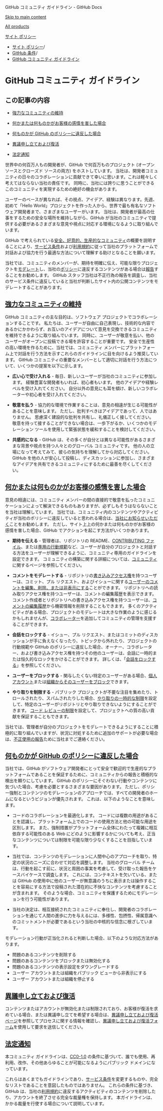 GitHub コミュニティ ガイドライン - GitHub Docs

[Skip to main content](#main-content)

[All products](/ja)

[サイト ポリシー](/ja/site-policy)

* [サイト ポリシー](/ja/site-policy)/
* [GitHub 条件](/ja/site-policy/github-terms)/
* [GitHub コミュニティ ガイドライン](/ja/site-policy/github-terms/github-community-guidelines)

GitHub コミュニティ ガイドライン
==========

この記事の内容
----------

* [強力なコミュニティの維持](#maintaining-a-strong-community)

* [何かまたは何ものかがお客様の感情を害した場合](#what-if-something-or-someone-offends-you)

* [何ものかが GitHub のポリシーに違反した場合](#what-happens-if-someone-violates-githubs-policies)

* [異議申し立ておよび復活](#appeal-and-reinstatement)

* [法定通知](#legal-notices)

世界中の何百万人もの開発者が、GitHub で何百万ものプロジェクト (オープン ソースとクローズド ソースの両方) をホストしています。 当社は、開発者コミュニティの日々のコラボレーションに貢献できて幸いに思います。これは軽々しく考えてはならない当社の責任です。 同時に、当社には誇りに思うことができるこのコミュニティを実現するための絶好の機会があります。

ユーザーのベースが異なれば、その視点、アイデア、経験は異なります。先週、初めて「Hello World」プロジェクトを作った人から、世界で最も有名なソフトウェア開発者まで、さまざまなユーザーがいます。 当社は、開発者が最高の仕事をするための安全な場所を維持しながら、GitHub が当社のコミュニティで提供する必要があるさまざまな意見や視点に対応する環境になるように取り組んでいます。

GitHub で考えられている[安全、好意的、生産的なコミュニティ](https://opensource.guide/building-community/)の概要を説明することにより、[サービス条件](/ja/site-policy/github-terms/github-terms-of-service)および[利用規約](/ja/site-policy/acceptable-use-policies/github-acceptable-use-policies)に従って当社のプラットフォームで対話および協力を行う最適な方法について理解する助けとなることを願います。

当社では、コミュニティのメンバーが、期待を明確に伝え、可能な限りプロジェクトを[モデレート](#what-if-something-or-someone-offends-you)し、当社の[ポリシー](/ja/site-policy/github-terms/github-terms-of-service)に違反するコンテンツがある場合は[報告](https://github.com/contact/report-abuse)することをお勧めします。 GitHub スタッフ当社は不正行為の報告を調査し、当社のサービス条件に違反していると当社が判断したサイト内の公開コンテンツをモデレートすることがあります。

[強力なコミュニティの維持](#maintaining-a-strong-community)
----------

GitHub コミュニティの主な目的は、ソフトウェア プロジェクトでコラボレーションすることです。 私たちは、ユーザーが自由に自己表現し、技術的な内容であるかにかかわらず、お互いのアイデアについて意見を交換できるコミュニティを維持できるように取り組んでいます。 同時に、ユーザーが敬意を払い、他のユーザーがオープンに投稿できる場を許容することが重要です。 安全で生産性の高い環境を作るために、当社では、コミュニティ メンバーにプラットフォーム上で対話を行う方法を示すこれらのガイドラインに目を向けるよう推奨しています。 GitHub コミュニティの重要なメンバーとして適切に対話を行う方法について、いくつかの提案を以下に示します。

* **広い心で受け入れる** - 毎日、新しいユーザーが当社のコミュニティに参加します。 経験豊富な開発者もいれば、初心者もいます。 他のアイデアや経験レベルを受け入れてください。 自分以外の意見にも耳を傾け、新しいコラボレーターや初心者を受け入れてください。

* **敬意を払う** - 協力的な環境で作業することは、意見の相違が生じる可能性があることを意味します。 ただし、批判すべきはアイデアであって、人ではありません。 思慮深く建設的な批判を共有し、礼儀正しく接してください。 敬意を持って接することができない場合は、一歩下がるか、いくつかのモデレーション ツールを使用して緊張状態を緩和することを検討してください。

* **共感的になる** - GitHub は、その多くが自分とは異なる可能性があるさまざまな背景や視点を持つ人々とのグローバル コミュニティです。 他の人の立場になって考えてみて、彼らの気持ちを理解してから対応してください。 GitHub を他の人が安心して投稿し、ディスカッションに参加し、さまざまなアイデアを共有できるコミュニティにするために最善を尽くしてください。

[何かまたは何ものかがお客様の感情を害した場合](#what-if-something-or-someone-offends-you)
----------

意見の相違には、コミュニティ メンバーの間の直接的で敬意を払ったコミュニケーションによって解決できるものもありますが、必ずしもそうはならないことを当社は理解しています。 当社では、コミュニティ内のコンテンツやアクティビティが当社のポリシーに違反していると思われる場合は、[当社にお知らせいただく](https://support.github.com/contact/report-abuse?category=report-abuse&report=other&report_type=unspecified)ことをお勧めします。 ただし、サイト上上の何かまたは何ものかがお客様の感情を害した場合、GitHub でアクションを起こす方法がいくつかあります。

* **期待を伝える** - 管理者は、リポジトリの README、[CONTRIBUTING ファイル](/ja/communities/setting-up-your-project-for-healthy-contributions/setting-guidelines-for-repository-contributors)、または[専用の行動規範](/ja/communities/setting-up-your-project-for-healthy-contributions/adding-a-code-of-conduct-to-your-project)など、ユーザーが自分のプロジェクトと対話する方法をユーザーが理解できるように、コミュニティ専用のガイドラインを設定できます。 コミュニティの構築に関する詳細については、[コミュニティ](/ja/communities)に関するページを参照してください。

* **コメントをモデレートする** - リポジトリの[書き込みアクセス権](/ja/organizations/managing-user-access-to-your-organizations-repositories/repository-roles-for-an-organization)を持つユーザーは、コミット、プル リクエスト、およびイシューに関する[ユーザーのコメントを編集、削除、または非表示にする](/ja/communities/moderating-comments-and-conversations/managing-disruptive-comments)ことができます。 リポジトリへの読み取りアクセス権を持つユーザーは、コメントの編集履歴を表示できます。 コメント作成者とリポジトリへの書き込みアクセス権を持つユーザーは、[コメントの編集履歴](/ja/communities/moderating-comments-and-conversations/tracking-changes-in-a-comment)から機密情報を削除することもできます。 多くのアクティビティがある場合、プロジェクトのモデレートは大きな作業のように感じるかもしれませんが、[コラボレーター](/ja/account-and-profile/setting-up-and-managing-your-personal-account-on-github/managing-personal-account-settings/permission-levels-for-a-personal-account-repository#collaborator-access-for-a-repository-owned-by-a-personal-account)を追加してコミュニティの管理を支援することができます。

* **会話をロックする** - イシュー、プル リクエスト、またはコミットのディスカッションが手に負えなくなったり、トピックから外れたり、プロジェクトの行動規範や GitHub のポリシーに違反した場合、オーナー、コラボレーター、および書き込みアクセス権を持つその他のユーザーは、会話に一時的または恒久的なロックをかけることができます。 詳しくは、「[会話をロックする](/ja/communities/moderating-comments-and-conversations/locking-conversations)」を参照してください。

* **ユーザーをブロックする** - 関与したくない特定のユーザーがある場合、[個人アカウント](/ja/communities/maintaining-your-safety-on-github/blocking-a-user-from-your-personal-account)または[組織からそのユーザーをブロック](/ja/communities/maintaining-your-safety-on-github/blocking-a-user-from-your-organization)できます。

* **やり取りを制限する** - パブリック プロジェクトが不要な注目を集めたり、トロールされたり、スパムされたりした場合、[やり取りの一時的な制限](/ja/communities/moderating-comments-and-conversations/limiting-interactions-in-your-repository)を設定して、特定のユーザーがリポジトリとやり取りできないようにすることができます。 [コード レビューの制限](https://github.blog/2021-11-01-github-keeps-getting-better-for-open-source-maintainers/#preventing-drive-by-pull-request-approvals-and-requested-changes)を設定して、プロジェクトへの質の高い貢献を保証することもできます。

当社では、管理者が自分のプロジェクトをモデレートできるようにすることに積極的に取り組んでいますが、状況に対処するために追加のサポートが必要な場合は、[不正使用の報告](https://github.com/contact/report-abuse)ために当社までご連絡ください。

[何ものかが GitHub のポリシーに違反した場合](#what-happens-if-someone-violates-githubs-policies)
----------

当社では、GitHub がソフトウェア開発者にとって安全で歓迎的で生産的なプラットフォームであることを保証するために、コミュニティからの報告と積極的な検出を頼りにしています。 GitHub のポリシーにそぐわない行動やコンテンツに気づいた場合、考慮を必要とするさまざまな要因があります。 ただし、ポリシー強制とコンテンツのモデレーションのアプローチでは、すべての開発者のホームになるというビジョンが優先されます。 これは、以下のようなことを意味します。

* コードのコラボレーションを最適化します。 コードには複数の用途があることを認識し、プラットフォーム上でのコードの使用方法と他の可能な用途を区別します。 また、強制措置がプラットフォーム全体にわたって複雑に相互依存する可能性のある Web にどのように影響するかについても考え、正当なコンテンツについては制限を可能な限り少なくすることを目指しています。

* 当社では、コンテンツのモデレーションに人間中心のアプローチを取り、特定の状況のニーズに合わせて対応を調整します。 当社のグローバル チームは、行動を起こす前に、状況と周囲の事実を考慮して、受け取った報告をケースバイケースで調査します。 これには、コンテキストを欠いている、または GitHub の使用中に他のユーザーが無意識のうちに表示または操作することを容易にする方法で投稿された潜在的に不快なコンテンツを考慮することが含まれます。 そのような場合、コミュニティを保護するためにモデレーションを行う可能性があります。

* 当社の決定は、相互接続されたコミュニティに奉仕し、開発者のコラボレーションを通じて人間の進歩に力を与えるには、多様性、包摂性、帰属意識へのコミットメントが必要であるという当社の中核的な信念に根ざしています。

モデレーション行動が正当化されると判断した場合、以下のような対応方法があります。

* 問題のあるコンテンツを削除する
* 問題のあるコンテンツをブロックまたは無効化する
* 問題のあるコンテンツの表示設定をダウングレードする
* ユーザー アカウントまたは組織をパブリック ビューから非表示にする
* ユーザー アカウントまたは組織を停止する

[異議申し立ておよび復活](#appeal-and-reinstatement)
----------

コンテンツまたはアカウントが無効化または制限されており、お客様が復活を求めている場合、または異議申し立てを希望する場合は、[異議申し立ておよび復活ページ](/ja/site-policy/acceptable-use-policies/github-appeal-and-reinstatement)を参照してプロセスに関する情報を確認し、[異議申し立ておよび復活フォーム](https://support.github.com/contact/reinstatement)を使用して要求を送信してください。

[法定通知](#legal-notices)
----------

本コミュニティ ガイドラインは、[CC0-1.0](https://creativecommons.org/publicdomain/zero/1.0/) の条件に基づいて、誰でも使用、再利用、改作、その他あらゆることが可能になるようにパブリック ドメインになっています。

これらはあくまでもガイドラインであり、[サービス条件](/ja/site-policy/github-terms/github-terms-of-service)を変更するものや、完全なリストであることを意図したものではありません。 これらの条件に基づき、GitHub は、当社の[利用規約](/ja/site-policy/acceptable-use-policies/github-acceptable-use-policies)に違反するアクティビティのコンテンツを削除したり、アカウントを終了させる完全な裁量権を保持します。 本ガイドラインは、かかる裁量を行使する場合について説明しています。
